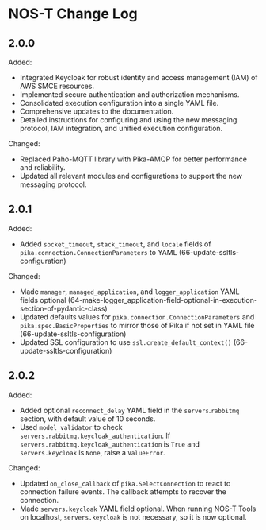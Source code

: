 # NOS-T Change Log

## 2.0.0
Added:
- Integrated Keycloak for robust identity and access management (IAM) of AWS SMCE resources.
- Implemented secure authentication and authorization mechanisms.
- Consolidated execution configuration into a single YAML file.
- Comprehensive updates to the documentation.
- Detailed instructions for configuring and using the new messaging protocol, IAM integration, and unified execution configuration.

Changed:
- Replaced Paho-MQTT library with Pika-AMQP for better performance and reliability.
- Updated all relevant modules and configurations to support the new messaging protocol.

## 2.0.1
Added:
- Added `socket_timeout`, `stack_timeout`, and `locale` fields of `pika.connection.ConnectionParameters` to YAML (66-update-ssltls-configuration)

Changed:
- Made `manager`, `managed_application`, and `logger_application` YAML fields optional (64-make-logger_application-field-optional-in-execution-section-of-pydantic-class)
- Updated defaults values for `pika.connection.ConnectionParameters` and `pika.spec.BasicProperties` to mirror those of Pika if not set in YAML file (66-update-ssltls-configuration)
- Updated SSL configuration to use `ssl.create_default_context()` (66-update-ssltls-configuration)

## 2.0.2
Added:
- Added optional `reconnect_delay` YAML field in the `servers`.`rabbitmq` section, with default value of 10 seconds.
- Used `model_validator` to check `servers.rabbitmq.keycloak_authentication`. If `servers.rabbitmq.keycloak_authentication` is `True` and `servers.keycloak` is `None`, raise a `ValueError`.

Changed:
- Updated `on_close_callback` of `pika.SelectConnection` to react to connection failure events. The callback attempts to recover the connection.
- Made `servers.keycloak` YAML field optional. When running NOS-T Tools on localhost, `servers.keycloak` is not necessary, so it is now optional.